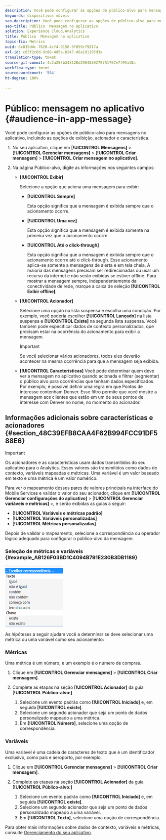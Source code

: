 ```yaml
---
description: Você pode configurar as opções de público-alvo para mensagens no aplicativo, incluindo as opções de exibição, acionador e característica.
keywords: dispositivos móveis
seo-description: Você pode configurar as opções de público-alvo para mensagens no aplicativo, incluindo as opções de exibição, acionador e característica.
seo-title: Público  Mensagem no aplicativo
solution: Experience Cloud,Analytics
title: Público  Mensagem no aplicativo
topic-fix: Metrics
uuid: 6c815d4c-7626-4cf4-9158-3f059c79317a
exl-id: c85f2c0d-9c88-4d5a-8247-d8a101195d3a
translation-type: tm+mt
source-git-commit: 4c2a255b343128d2904530279751767e7f99a10a
workflow-type: tm+mt
source-wordcount: '584'
ht-degree: 100%

---
```


# Público: mensagem no aplicativo {#audience-in-app-message}

Você pode configurar as opções de público-alvo para mensagens no aplicativo, incluindo as opções de exibição, acionador e característica.

1. No seu aplicativo, clique em **[!UICONTROL Mensagens]** > **[!UICONTROL Gerenciar mensagens]** > **[!UICONTROL Criar mensagem]** > **[!UICONTROL Criar mensagem no aplicativo]**.
1. Na página Público-alvo, digite as informações nos seguintes campos:

   * **[!UICONTROL Exibir]**

      Selecione a opção que aciona uma mensagem para exibir:

      * **[!UICONTROL Sempre]**

         Esta opção significa que a mensagem é exibida sempre que o acionamento ocorre.

      * **[!UICONTROL Uma vez]**

         Esta opção significa que a mensagem é exibida somente na primeira vez que o acionamento ocorre.

      * **[!UICONTROL Até o click-through]**

         Esta opção significa que a mensagem é exibida sempre que o acionamento ocorre até o click-through. Esse acionamento aplica-se somente a mensagens de alerta e em tela cheia. A maioria das mensagens precisam ser redirecionadas ou usar um recurso da internet e não serão exibidas se estiver offline. Para mostrar a mensagem sempre, independentemente da conectividade de rede, marque a caixa de seleção **[!UICONTROL Exibir offline]**.
   * **[!UICONTROL Acionador]**

      Selecione uma opção na lista suspensa e escolha uma condição. Por exemplo, você poderia escolher **[!UICONTROL Lançado]** na lista suspensa e **[!UICONTROL Existe]** na segunda lista suspensa. Você também pode especificar dados de contexto personalizados, que precisam estar na ocorrência do acionamento para exibir a mensagem.

      >[!IMPORTANT]
      >
      >Se você selecionar vários acionadores, todos eles deverão acontecer na mesma ocorrência para que a mensagem seja exibida.

   * **[!UICONTROL Características]**
Você pode determinar quem deve ver a mensagem no aplicativo quando acionada e filtrar (segmentar) o público alvo para ocorrências que tenham dados especificados. Por exemplo, é possível definir uma regra em que Pontos de interesse contenham Denver. Esse filtro permite que você mostre a mensagem aos clientes que estão em um de seus pontos de interesse com Denver no nome, no momento do acionador.



## Informações adicionais sobre características e acionadores {#section_48C39EFB8CAA4F62B994FCC91DF588E6}

>[!IMPORTANT]
>
>Os acionadores e as características usam dados transmitidos do seu aplicativo para o Analytics. Esses valores são transmitidos como dados de contexto, variáveis mapeadas e métricas. Uma variável é um valor baseado em texto e uma métrica é um valor numérico.

Para ver o mapeamento desses pares de valores principais na interface do Mobile Services e validar o valor do seu acionador, clique em **[!UICONTROL Gerenciar configurações do aplicativo]** > **[!UICONTROL Gerenciar variáveis e métricas]** >, e serão exibidas as guias a seguir:

* **[!UICONTROL Variáveis e métricas padrão]**
* **[!UICONTROL Variáveis personalizadas]**
* **[!UICONTROL Métricas personalizadas]**

Depois de validar o mapeamento, selecione a correspondência ou operador lógico adequado para configurar o público-alvo da mensagem.

### Seleção de métricas e variáveis {#example_AB126F03BD1C4094B791E230B3DB1189}

![opções de acionamento](assets/custom_trigger_matcher_options.png)

As hipóteses a seguir ajudam você a determinar se deve selecionar uma métrica ou uma variável como seu acionamento:

### Métricas

Uma métrica é um número, e um exemplo é o número de compras.

1. Clique em **[!UICONTROL Gerenciar mensagens]** > **[!UICONTROL Criar mensagem]**.
1. Complete as etapas na seção **[!UICONTROL Acionador]** da guia **[!UICONTROL Público-alvo:]**

   1. Selecione um evento padrão como **[!UICONTROL Iniciado]** e, em seguida **[!UICONTROL existe]**.
   1. Selecione um segundo acionador que seja um ponto de dados personalizado mapeado a uma métrica.
   1. Em **[!UICONTROL Número]**, selecione uma opção de correspondência.

### Variáveis

Uma variável é uma cadeia de caracteres de texto que é um identificador exclusivo, como país e aeroporto, por exemplo.

1. Clique em **[!UICONTROL Gerenciar mensagens]** > **[!UICONTROL Criar mensagem]**.
1. Complete as etapas na seção **[!UICONTROL Acionador]** da guia **[!UICONTROL Público-alvo:]**

   1. Selecione um evento padrão como **[!UICONTROL Iniciado]** e, em seguida **[!UICONTROL existe]**.
   1. Selecione um segundo acionador que seja um ponto de dados personalizado mapeado a uma variável.
   1. Em **[!UICONTROL Texto]**, selecione uma opção de correspondência.

Para obter mais informações sobre dados de contexto, variáveis e métricas, consulte [Gerenciamento do seu aplicativo](/help/using/manage-apps/manage-apps.md).
